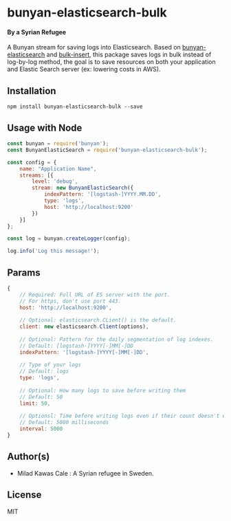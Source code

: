 # bunyan-elasticsearch-bulk
#### By a Syrian Refugee
A Bunyan stream for saving logs into Elasticsearch. Based on [bunyan-elasticsearch](https://github.com/simianhacker/bunyan-elasticsearch) and [bulk-insert](https://github.com/jonathanong/bulk-insert), this package saves logs in bulk instead of log-by-log method, the goal is to save resources on both your application and Elastic Search server (ex: lowering costs in AWS).

## Installation
`npm install bunyan-elasticsearch-bulk --save`

## Usage with Node
```js
const bunyan = require('bunyan');
const BunyanElasticSearch = require('bunyan-elasticsearch-bulk');

const config = {
    name: "Application Name",
    streams: [{
        level: 'debug',
        stream: new BunyanElasticSearch({
            indexPattern: '[logstash-]YYYY.MM.DD',
            type: 'logs',
            host: 'http://localhost:9200'
        })
    }]
};

const log = bunyan.createLogger(config);

log.info('Log this message!');
```

## Params
```js
{
    // Required: Full URL of ES server with the port.
    // For https, don't use port 443.
    host: 'http://localhost:9200',
    
    // Optional: elasticsearch.CLient() is the default.
    client: new elasticsearch.Client(options),
    
    // Optional: Pattern for the daily segmentation of log indexes.
    // Default: [logstash-]YYYY[-]MM[-]DD
    indexPattern: '[logstash-]YYYY[-]MM[-]DD',
    
    // Type of your logs
    // Default: logs
    type: 'logs',
    
    // Optional: How many logs to save before writing them
    // Default: 50
    limit: 50,
    
    // Optionsl: Time before writing logs even if their count doesn't exceed the limit.
    // Default: 5000 milliseconds
    interval: 5000
}
```

## Author(s)
- Milad Kawas Cale <miladkaleh at gmail dot com>: A Syrian refugee in Sweden.

## License
MIT
